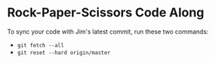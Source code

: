 # Rock-Paper-Scissors Code Along

To sync your code with Jim's latest commit, run these two commands:

- `git fetch --all`
- `git reset --hard origin/master`